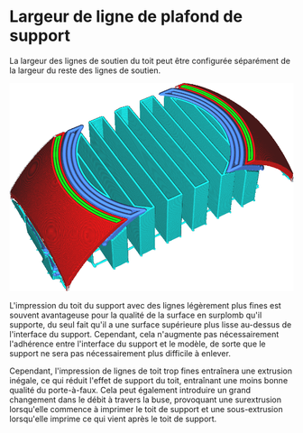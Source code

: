 Largeur de ligne de plafond de support
====
La largeur des lignes de soutien du toit peut être configurée séparément de la largeur du reste des lignes de soutien.

![Les lignes de toit de soutien sont plus larges que le reste des lignes de soutien](../../../articles/images/support_roof_line_width.png)

L'impression du toit du support avec des lignes légèrement plus fines est souvent avantageuse pour la qualité de la surface en surplomb qu'il supporte, du seul fait qu'il a une surface supérieure plus lisse au-dessus de l'interface du support. Cependant, cela n'augmente pas nécessairement l'adhérence entre l'interface du support et le modèle, de sorte que le support ne sera pas nécessairement plus difficile à enlever.

Cependant, l'impression de lignes de toit trop fines entraînera une extrusion inégale, ce qui réduit l'effet de support du toit, entraînant une moins bonne qualité du porte-à-faux. Cela peut également introduire un grand changement dans le débit à travers la buse, provoquant une surextrusion lorsqu'elle commence à imprimer le toit de support et une sous-extrusion lorsqu'elle imprime ce qui vient après le toit de support.

